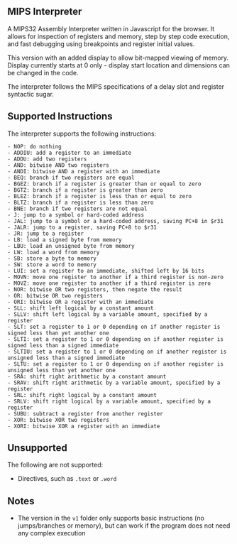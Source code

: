 MIPS Interpreter
----------------

A MIPS32 Assembly Interpreter written in Javascript for the browser. It allows for inspection of registers and memory, step by step code execution, and fast debugging using breakpoints and register initial values.

This version with an added display to allow bit-mapped viewing of memory. Display currently starts at 0 only - display start location and dimensions can be changed in the code.

The interpreter follows the MIPS specifications of a delay slot and register syntactic sugar.

## Supported Instructions

The interpreter supports the following instructions:

    - NOP: do nothing
    - ADDIU: add a register to an immediate
    - ADDU: add two registers
    - AND: bitwise AND two registers
    - ANDI: bitwise AND a register with an immediate
    - BEQ: branch if two registers are equal
    - BGEZ: branch if a register is greater than or equal to zero
    - BGTZ: branch if a register is greater than zero
    - BLEZ: branch if a register is less than or equal to zero
    - BLTZ: branch if a register is less than zero
    - BNE: branch if two registers are not equal
    - J: jump to a symbol or hard-coded address
    - JAL: jump to a symbol or a hard-coded address, saving PC+8 in $r31
    - JALR: jump to a register, saving PC+8 to $r31
    - JR: jump to a register
    - LB: load a signed byte from memory
    - LBU: load an unsigned byte from memory
    - LW: load a word from memory
    - SB: store a byte to memory
    - SW: store a word to memory
    - LUI: set a register to an immediate, shifted left by 16 bits
    - MOVN: move one register to another if a third register is non-zero
    - MOVZ: move one register to another if a third register is zero
    - NOR: bitwise OR two registers, then negate the result
    - OR: bitwise OR two registers
    - ORI: bitwise OR a register with an immediate
    - SLL: shift left logical by a constant amount
    - SLLV: shift left logical by a variable amount, specified by a register
    - SLT: set a register to 1 or 0 depending on if another register is signed less than yet another one
    - SLTI: set a register to 1 or 0 depending on if another register is signed less than a signed immediate
    - SLTIU: set a register to 1 or 0 depending on if another register is unsigned less than a signed immediate
    - SLTU: set a register to 1 or 0 depending on if another register is unsigned less than yet another one
    - SRA: shift right arithmetic by a constant amount
    - SRAV: shift right arithmetic by a variable amount, specified by a register
    - SRL: shift right logical by a constant amount
    - SRLV: shift right logical by a variable amount, specified by a register
    - SUBU: subtract a register from another register
    - XOR: bitwise XOR two registers
    - XORI: bitwise XOR a register with an immediate

## Unsupported

The following are not supported:

- Directives, such as `.text` or `.word`

## Notes

- The version in the `v1` folder only supports basic instructions (no jumps/branches or memory), but can work if the program does not need any complex execution
